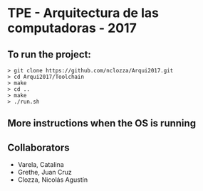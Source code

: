 # TPE - Arquitectura de las computadoras - 2017

## To run the project:

```
> git clone https://github.com/nclozza/Arqui2017.git
> cd Arqui2017/Toolchain
> make
> cd ..
> make
> ./run.sh
```

## More instructions when the OS is running

## Collaborators
* Varela, Catalina
* Grethe, Juan Cruz
* Clozza, Nicolás Agustín